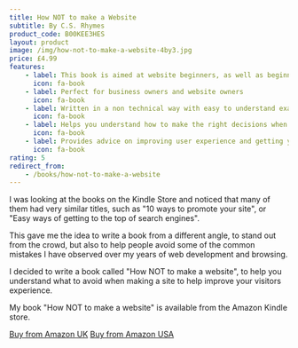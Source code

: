 ```yaml
---
title: How NOT to make a Website
subtitle: By C.S. Rhymes
product_code: B00KEE3HES
layout: product
image: /img/how-not-to-make-a-website-4by3.jpg
price: £4.99
features:
    - label: This book is aimed at website beginners, as well as beginner developers
      icon: fa-book
    - label: Perfect for business owners and website owners
      icon: fa-book
    - label: Written in a non technical way with easy to understand examples
      icon: fa-book
    - label: Helps you understand how to make the right decisions when planning, designing and building your website
      icon: fa-book
    - label: Provides advice on improving user experience and getting your site found in search engines
      icon: fa-book
rating: 5
redirect_from: 
    - /books/how-not-to-make-a-website
---
```


I was looking at the books on the Kindle Store and noticed that many of them had very similar titles, such as "10 ways to promote your site", or "Easy ways of getting to the top of search engines". 

This gave me the idea to write a book from a different angle, to stand out from the crowd, but also to help people avoid some of the common mistakes I have observed over my years of web development and browsing.

I decided to write a book called "How NOT to make a website", to help you understand what to avoid when making a site to help improve your visitors experience.

My book "How NOT to make a website" is available from the Amazon Kindle store. 

<div class="buttons is-centered">
<a href="https://www.amazon.co.uk/dp/B00KEE3HES" class="button is-info">Buy from Amazon UK</a>
<a href="http://www.amazon.com/dp/B00KEE3HES" class="button is-info">Buy from Amazon USA</a>
</div>